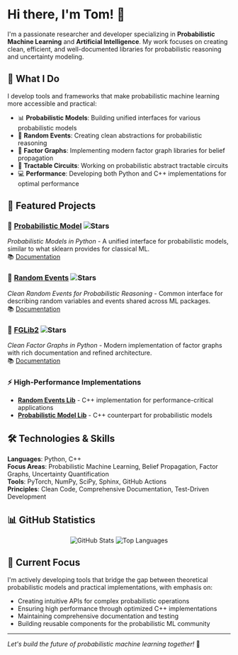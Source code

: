 # Hi there, I'm Tom! 👋

I'm a passionate researcher and developer specializing in **Probabilistic Machine Learning** and **Artificial Intelligence**. My work focuses on creating clean, efficient, and well-documented libraries for probabilistic reasoning and uncertainty modeling.

## 🚀 What I Do

I develop tools and frameworks that make probabilistic machine learning more accessible and practical:

- 📊 **Probabilistic Models**: Building unified interfaces for various probabilistic models
- 🎲 **Random Events**: Creating clean abstractions for probabilistic reasoning
- 🔄 **Factor Graphs**: Implementing modern factor graph libraries for belief propagation
- 🧠 **Tractable Circuits**: Working on probabilistic abstract tractable circuits
- 💻 **Performance**: Developing both Python and C++ implementations for optimal performance

## 🔬 Featured Projects

### 🎯 [Probabilistic Model](https://github.com/tomsch420/probabilistic_model) ![Stars](https://img.shields.io/github/stars/tomsch420/probabilistic_model?style=flat-square)
*Probabilistic Models in Python* - A unified interface for probabilistic models, similar to what sklearn provides for classical ML.  
📚 [Documentation](https://probabilistic-model.readthedocs.io/en/latest/)

### 🎲 [Random Events](https://github.com/tomsch420/random-events) ![Stars](https://img.shields.io/github/stars/tomsch420/random-events?style=flat-square)
*Clean Random Events for Probabilistic Reasoning* - Common interface for describing random variables and events shared across ML packages.  
📚 [Documentation](https://random-events.readthedocs.io/en/latest/)

### 🔄 [FGLib2](https://github.com/tomsch420/fglib2) ![Stars](https://img.shields.io/github/stars/tomsch420/fglib2?style=flat-square)
*Clean Factor Graphs in Python* - Modern implementation of factor graphs with rich documentation and refined architecture.  
📚 [Documentation](https://fglib2.readthedocs.io/en/latest/)

### ⚡ High-Performance Implementations
- [**Random Events Lib**](https://github.com/tomsch420/random-events-lib) - C++ implementation for performance-critical applications
- [**Probabilistic Model Lib**](https://github.com/tomsch420/probabilistic_model_lib) - C++ counterpart for probabilistic models

## 🛠️ Technologies & Skills

**Languages**: Python, C++  
**Focus Areas**: Probabilistic Machine Learning, Belief Propagation, Factor Graphs, Uncertainty Quantification  
**Tools**: PyTorch, NumPy, SciPy, Sphinx, GitHub Actions  
**Principles**: Clean Code, Comprehensive Documentation, Test-Driven Development

## 📊 GitHub Statistics

<div align="center">
  <img src="https://github-readme-stats.vercel.app/api?username=tomsch420&show_icons=true&theme=dark&count_private=true" alt="GitHub Stats" />
  <img src="https://github-readme-stats.vercel.app/api/top-langs/?username=tomsch420&layout=compact&theme=dark" alt="Top Languages" />
</div>

## 🎯 Current Focus

I'm actively developing tools that bridge the gap between theoretical probabilistic models and practical implementations, with emphasis on:
- Creating intuitive APIs for complex probabilistic operations
- Ensuring high performance through optimized C++ implementations  
- Maintaining comprehensive documentation and testing
- Building reusable components for the probabilistic ML community

---

*Let's build the future of probabilistic machine learning together!* 🚀